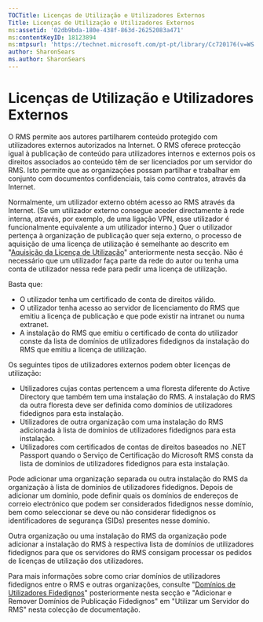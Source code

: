 ```yaml
---
TOCTitle: Licenças de Utilização e Utilizadores Externos
Title: Licenças de Utilização e Utilizadores Externos
ms:assetid: '02db9bda-180e-438f-863d-26252083a471'
ms:contentKeyID: 18123894
ms:mtpsurl: 'https://technet.microsoft.com/pt-pt/library/Cc720176(v=WS.10)'
author: SharonSears
ms.author: SharonSears
---
```


Licenças de Utilização e Utilizadores Externos
==============================================

O RMS permite aos autores partilharem conteúdo protegido com utilizadores externos autorizados na Internet. O RMS oferece protecção igual à publicação de conteúdo para utilizadores internos e externos pois os direitos associados ao conteúdo têm de ser licenciados por um servidor do RMS. Isto permite que as organizações possam partilhar e trabalhar em conjunto com documentos confidenciais, tais como contratos, através da Internet.

Normalmente, um utilizador externo obtém acesso ao RMS através da Internet. (Se um utilizador externo consegue aceder directamente à rede interna, através, por exemplo, de uma ligação VPN, esse utilizador é funcionalmente equivalente a um utilizador interno.) Quer o utilizador pertença à organização de publicação quer seja externo, o processo de aquisição de uma licença de utilização é semelhante ao descrito em "[Aquisição da Licença de Utilização](https://technet.microsoft.com/0b6cde34-418a-4dee-9d27-b65b93b535ac)" anteriormente nesta secção. Não é necessário que um utilizador faça parte da rede do autor ou tenha uma conta de utilizador nessa rede para pedir uma licença de utilização.

Basta que:

-   O utilizador tenha um certificado de conta de direitos válido.
-   O utilizador tenha acesso ao servidor de licenciamento do RMS que emitiu a licença de publicação e que pode existir na intranet ou numa extranet.
-   A instalação do RMS que emitiu o certificado de conta do utilizador conste da lista de domínios de utilizadores fidedignos da instalação do RMS que emitiu a licença de utilização.

Os seguintes tipos de utilizadores externos podem obter licenças de utilização:

-   Utilizadores cujas contas pertencem a uma floresta diferente do Active Directory que também tem uma instalação do RMS. A instalação do RMS da outra floresta deve ser definida como domínios de utilizadores fidedignos para esta instalação.
-   Utilizadores de outra organização com uma instalação do RMS adicionada à lista de domínios de utilizadores fidedignos para esta instalação.
-   Utilizadores com certificados de contas de direitos baseados no .NET Passport quando o Serviço de Certificação do Microsoft RMS consta da lista de domínios de utilizadores fidedignos para esta instalação.

Pode adicionar uma organização separada ou outra instalação do RMS da organização à lista de domínios de utilizadores fidedignos. Depois de adicionar um domínio, pode definir quais os domínios de endereços de correio electrónico que podem ser considerados fidedignos nesse domínio, bem como seleccionar se deve ou não considerar fidedignos os identificadores de segurança (SIDs) presentes nesse domínio.

Outra organização ou uma instalação do RMS da organização pode adicionar a instalação do RMS à respectiva lista de domínios de utilizadores fidedignos para que os servidores do RMS consigam processar os pedidos de licenças de utilização dos utilizadores.

Para mais informações sobre como criar domínios de utilizadores fidedignos entre o RMS e outras organizações, consulte "[Domínios de Utilizadores Fidedignos](https://technet.microsoft.com/a09b883f-f455-4c46-a4fd-d37b689e1d24)" posteriormente nesta secção e "Adicionar e Remover Domínios de Publicação Fidedignos" em "Utilizar um Servidor do RMS" nesta colecção de documentação.
